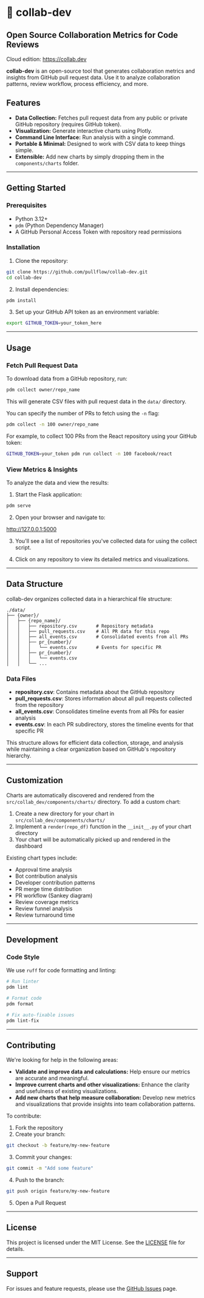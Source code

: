 # 🍩 collab-dev

## Open Source Collaboration Metrics for Code Reviews

Cloud edition: <https://collab.dev>

**collab-dev** is an open-source tool that generates collaboration metrics and insights from GitHub pull request data. Use it to analyze collaboration patterns, review workflow, process efficiency, and more.

## Features

- **Data Collection:** Fetches pull request data from any public or private GitHub repository (requires GitHub token).
- **Visualization:** Generate interactive charts using Plotly.
- **Command Line Interface:** Run analysis with a single command.
- **Portable & Minimal:** Designed to work with CSV data to keep things simple.
- **Extensible:** Add new charts by simply dropping them in the `components/charts` folder.

---

## Getting Started

### Prerequisites

- Python 3.12+
- `pdm` (Python Dependency Manager)
- A GitHub Personal Access Token with repository read permissions

### Installation

1. Clone the repository:
  
  ```bash
  git clone https://github.com/pullflow/collab-dev.git
  cd collab-dev
  ```
  
2. Install dependencies:
  
  ```bash
  pdm install
  ```
  
3. Set up your GitHub API token as an environment variable:
  
  ```bash
  export GITHUB_TOKEN=your_token_here
  ```
  
---

## Usage

### Fetch Pull Request Data

To download data from a GitHub repository, run:

```bash
pdm collect owner/repo_name
```

This will generate CSV files with pull request data in the `data/` directory.

You can specify the number of PRs to fetch using the `-n` flag:

```bash
pdm collect -n 100 owner/repo_name
```

For example, to collect 100 PRs from the React repository using your GitHub token:

```bash
GITHUB_TOKEN=your_token pdm run collect -n 100 facebook/react
```

### View Metrics & Insights

To analyze the data and view the results:

1. Start the Flask application:

```bash
pdm serve
```

2. Open your browser and navigate to:

<http://127.0.0.1:5000>

3. You'll see a list of repositories you've collected data for using the collect script.

4. Click on any repository to view its detailed metrics and visualizations.

---

## Data Structure

collab-dev organizes collected data in a hierarchical file structure:

```
./data/
├── {owner}/
│   ├── {repo_name}/
│   │   ├── repository.csv       # Repository metadata
│   │   ├── pull_requests.csv    # All PR data for this repo
│   │   ├── all_events.csv       # Consolidated events from all PRs
│   │   ├── pr_{number}/
│   │   │   └── events.csv       # Events for specific PR
│   │   ├── pr_{number}/
│   │   │   └── events.csv
│   │   └── ...
```

### Data Files

- **repository.csv**: Contains metadata about the GitHub repository
- **pull_requests.csv**: Stores information about all pull requests collected from the repository
- **all_events.csv**: Consolidates timeline events from all PRs for easier analysis
- **events.csv**: In each PR subdirectory, stores the timeline events for that specific PR

This structure allows for efficient data collection, storage, and analysis while maintaining a clear organization based on GitHub's repository hierarchy.

---

## Customization

Charts are automatically discovered and rendered from the `src/collab_dev/components/charts/` directory. To add a custom chart:

1. Create a new directory for your chart in `src/collab_dev/components/charts/`
2. Implement a `render(repo_df)` function in the `__init__.py` of your chart directory
3. Your chart will be automatically picked up and rendered in the dashboard

Existing chart types include:

- Approval time analysis
- Bot contribution analysis
- Developer contribution patterns
- PR merge time distribution
- PR workflow (Sankey diagram)
- Review coverage metrics
- Review funnel analysis
- Review turnaround time

---

## Development

### Code Style

We use `ruff` for code formatting and linting:

```bash
# Run linter
pdm lint

# Format code
pdm format

# Fix auto-fixable issues
pdm lint-fix
```

---

## Contributing

We're looking for help in the following areas:

- **Validate and improve data and calculations:** Help ensure our metrics are accurate and meaningful.
- **Improve current charts and other visualizations:** Enhance the clarity and usefulness of existing visualizations.
- **Add new charts that help measure collaboration:** Develop new metrics and visualizations that provide insights into team collaboration patterns.

To contribute:

1. Fork the repository
2. Create your branch:
  
  ```bash
  git checkout -b feature/my-new-feature
  ```
  
3. Commit your changes:
  
  ```bash
  git commit -m "Add some feature"
  ```
  
4. Push to the branch:
  
  ```bash
  git push origin feature/my-new-feature
  ```
  
5. Open a Pull Request

---

## License

This project is licensed under the MIT License. See the [LICENSE](LICENSE) file for details.

---

## Support

For issues and feature requests, please use the [GitHub Issues](https://github.com/pullflow/collab-dev/issues) page.
